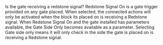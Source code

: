 <lore>
Is the gate receiving a redstone signal?
</lore>
<no_lore>
Redstone Signal On is a gate trigger provided on any gate placed.
</no_lore>

<chapter name="Requirements"/>
When selected, the connected actions will only be activated when the block its placed on is receiving a Redstone signal.

<chapter name="Parameters"/>
When Redstone Signal On and the gate installed has parameters available, the Gate Side Only becomes available as a parameter.
Selecting Gate side only means it will only check in the side the gate is placed on is receiving a Redstone signal.